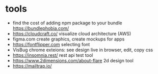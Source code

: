 # tools
* find the cost of adding npm package to your bundle
https://bundlephobia.com/
* https://cloudcraft.co/
visualize cloud architecture (AWS)
* figma.com
create graphics, create mockups for apps
* https://fontflipper.com
selecting font
* VisBug
chrome exteions: see design live in browser, edit, copy css
* https://insomnia.rest/
rest api test tool
* https://www.2dimensions.com/about-flare
2d design tool
* https://mailtrap.io/

